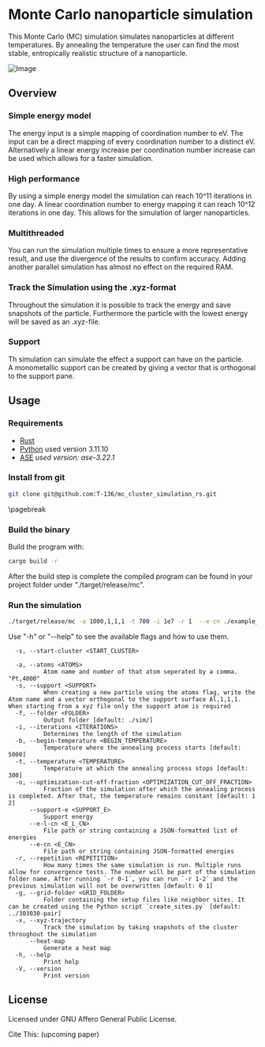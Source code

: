# Monte Carlo nanoparticle simulation

This Monte Carlo (MC) simulation simulates nanoparticles at different temperatures. 
By annealing the temperature the user can find the most stable, entropically realistic structure of a nanoparticle. 

![Image](https://github.com/user-attachments/assets/1aaf0711-65a0-447b-8a4c-2bdc36ef0774)
<!--![example particle](Tilman_pic.png "particle with support")-->

## Overview 

### Simple energy model
The energy input is a simple mapping of coordination number to eV.
The input can be a direct mapping of every coordination number to a distinct eV.
Alternatively a linear energy increase per coordination number increase can be used which allows for a faster simulation.

### High performance
By using a simple energy model the simulation can reach 10^11 iterations in one day.
A linear coordination number to energy mapping it can reach 10^12 iterations in one day.
This allows for the simulation of larger nanoparticles. 

### Multithreaded
You can run the simulation multiple times to ensure a more representative result, and use the divergence of the results to confirm accuracy. 
Adding another parallel simulation has almost no effect on the required RAM.

### Track the Simulation using the .xyz-format
Throughout the simulation it is possible to track the energy and save snapshots of the particle.
Furthermore the particle with the lowest energy will be saved as an .xyz-file.

### Support
Th simulation can simulate the effect a support can have on the particle.  
A monometallic support can be created by giving a vector that is orthogonal to the support pane.


## Usage

### Requirements

- [Rust](https://www.rust-lang.org/tools/install)
- [Python](https://www.python.org/) used version 3.11.10
- [ASE](https://wiki.fysik.dtu.dk/ase/) *used version: ase-3.22.1*

### Install from git 
```bash
git clone git@github.com:T-136/mc_cluster_simulation_rs.git
```
\pagebreak

### Build the binary

Build the program with:
```bash
cargo build -r
```
After the build step is complete the compiled program can be found in your project folder under "./target/release/mc".

### Run the simulation

```bash
./target/release/mc -a 1000,1,1,1 -t 700 -i 1e7 -r 1  --e-cn ./example_energy.json -o 9/10 -g ./303030-grid/ --support-e -100
```

Use "-h" or "--help" to see the available flags and how to use them. 
```
  -s, --start-cluster <START_CLUSTER>

  -a, --atoms <ATOMS>
          Atom name and number of that atom seperated by a comma. "Pt,4000"
  -s, --support <SUPPORT>
          When creating a new particle using the atoms flag, write the Atom name and a vector orthogonal to the support surface Al,1,1,1. When starting from a xyz file only the support atom is required
  -f, --folder <FOLDER>
          Output folder [default: ./sim/]
  -i, --iterations <ITERATIONS>
          Determines the length of the simulation
  -b, --begin-temperature <BEGIN_TEMPERATURE>
          Temperature where the annealing process starts [default: 5000]
  -t, --temperature <TEMPERATURE>
          Temperature at which the annealing process stops [default: 300]
  -o, --optimization-cut-off-fraction <OPTIMIZATION_CUT_OFF_FRACTION>
          Fraction of the simulation after which the annealing process is completed. After that, the temperature remains constant [default: 1 2]
      --support-e <SUPPORT_E>
          Support energy
      --e-l-cn <E_L_CN>
          File path or string containing a JSON-formatted list of energies
      --e-cn <E_CN>
          File path or string containing JSON-formatted energies
  -r, --repetition <REPETITION>
          How many times the same simulation is run. Multiple runs allow for convergence tests. The number will be part of the simulation folder name. After running `-r 0-1`, you can run `-r 1-2` and the previous simulation will not be overwritten [default: 0 1]
  -g, --grid-folder <GRID_FOLDER>
          Folder containing the setup files like neighbor sites. It can be created using the Python script `create_sites.py` [default: ../303030-pair]
  -x, --xyz-trajectory
          Track the simulation by taking snapshots of the cluster throughout the simulation
      --heat-map
          Generate a heat map
  -h, --help
          Print help
  -V, --version
          Print version
```

## License

Licensed under GNU Affero General Public License. 

Cite This: (upcoming paper)


